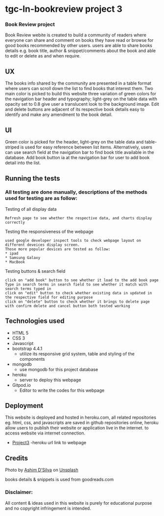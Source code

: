 # tgc-ln-bookreview project 3
### Book Review project

Book Review webite is created to build a community of readers where everyone can share and comment on books they have read or browse for good books recommended by other users. 
users are able to share books details e.g. book title, author & snippet/comments about the book and able to edit or delete as and when require.

## UX
The books info shared by the community are presented in a table format where users can scroll down the list to find books that interest them. 
Two main color is picked to build this website three variation of green colors for the navigation bar header and typography; light-grey on the table data with opacity set to 0.8 give user a translucent look to the background image. Edit and delete buttons are adjacent of its respective book details easy to identify and make any amendment to the book detail.

## UI
Green color is picked for the header, light-grey on the table data and table-striped is used for easy reference between list items.
Alternatively, users can use search field at the navigation bar to find book title available in the database.
Add book button ia at the navigation bar for user to add book detail into the list.

## Running the tests
### All testing are done manually, descriptions of the methods used for testing are as follow:

Testing of all display data
```
Refresh page to see whether the respective data, and charts display correctly
```
Testing the responsiveness of the webpage
```
used google developer inspect tools to check webpage layout on different deveices display screen. 
Those more popular devices are tested as follow:
* ipad
* Samsung Galaxy
* MacBook
```
Testing buttons & search field
```
click on "add book" button to see whether it load to the add book page
Type in search terms in search field to see whether it match with search terms typed in
click on "edit" button to check whether existing data in updated in the respective field for editing purpose
click on "delete" button to check whether it brings to delete page with confirm delete and cancel button both tested working
```
## Technologies used
* HTML 5
* CSS 3
* Javascript 
* bootstrap 4.4.1
  * utilize its responsive grid system, table and styling of the components
* mongodb
  * use mongodb for this project database
* heroku 
  * server to deploy this webpage
* Gitpod.io
  * Editor to write the codes for this webpage

## Deployment
This website is deployed and hosted in heroku.com, all related repositories eg. html, css, and javascripts are saved in github repositories online, heroku allow users to publish their website or application live in the internet.
to access website via internet connection.
* [Project3](https://https://tgc6-ln-bookreview.herokuapp.com) -heroku url link to webpage

## Credits
<span>Photo by <a href="https://unsplash.com/@randomlies?utm_source=unsplash&amp;utm_medium=referral&amp;utm_content=creditCopyText">Ashim D’Silva</a> on <a href="https://unsplash.com/s/photos/book-cover?utm_source=unsplash&amp;utm_medium=referral&amp;utm_content=creditCopyText">Unsplash</a></span>

books details & snippets is used from goodreads.com

### Disclaimer:

All content & ideas used in this website is purely for educational purpose and no copyright infringement is intended.
